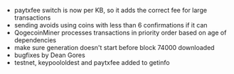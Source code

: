 * paytxfee switch is now per KB, so it adds the correct fee for large transactions
* sending avoids using coins with less than 6 confirmations if it can
* QogecoinMiner processes transactions in priority order based on age of dependencies
* make sure generation doesn't start before block 74000 downloaded
* bugfixes by Dean Gores
* testnet, keypoololdest and paytxfee added to getinfo
